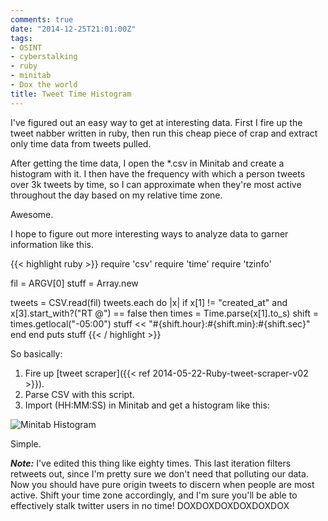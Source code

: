 ```yaml
---
comments: true
date: "2014-12-25T21:01:00Z"
tags:
- OSINT
- cyberstalking
- ruby
- minitab
- Dox the world
title: Tweet Time Histogram
---
```


I've figured out an easy way to get at interesting data. First I fire up
the tweet nabber written in ruby, then run this cheap piece of crap and
extract only time data from tweets pulled.

After getting the time data, I open the \*.csv in Minitab and create a
histogram with it. I then have the frequency with which a person tweets
over 3k tweets by time, so I can approximate when they're most active
throughout the day based on my relative time zone.

Awesome.

I hope to figure out more interesting ways to analyze data to garner
information like this.

{{< highlight ruby >}}
require 'csv'
require 'time'
require 'tzinfo'

fil = ARGV[0]
stuff = Array.new

tweets = CSV.read(fil)
tweets.each do |x|
	if x[1] != "created_at" and x[3].start_with?("RT @") == false then
		times = Time.parse(x[1].to_s)
		shift = times.getlocal("-05:00")
		stuff << "#{shift.hour}:#{shift.min}:#{shift.sec}"
	end
end
puts stuff
{{< / highlight >}}

So basically:

1. Fire up [tweet scraper]({{< ref 2014-05-22-Ruby-tweet-scraper-v02 >}}).
2. Parse CSV with this script.
3. Import (HH:MM:SS) in Minitab and get a histogram like this:

![Minitab Histogram](/img/2014/histogram_of_times.jpg)

Simple.

_**Note:**_ I've edited this thing like eighty times. This last
iteration filters retweets out, since I'm pretty sure we don't need that
polluting our data. Now you should have pure origin tweets to discern
when people are most active. Shift your time zone accordingly, and I'm
sure you'll be able to effectively stalk twitter users in no time!
DOXDOXDOXDOXDOXDOX
